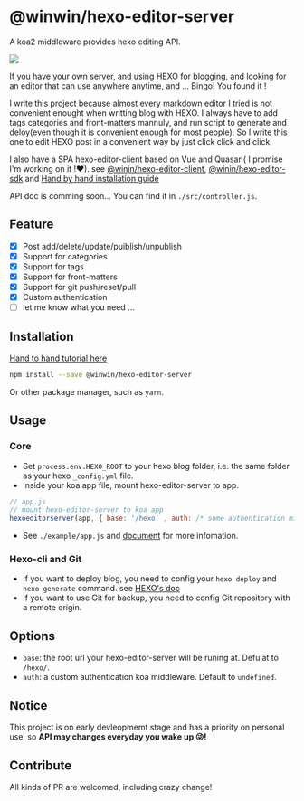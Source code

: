 # @winwin/hexo-editor-server

A koa2 middleware provides hexo editing API.

<img src="https://img.shields.io/npm/v/@winwin/hexo-editor-server?style=flat-square">

If you have your own server, and using HEXO for blogging, and looking for an editor that can use anywhere anytime, and ... Bingo! You found it !

I write this project because almost every markdown editor I tried is not convenient enought when writting blog with HEXO. I always have to add tags categories and front-matters mannuly, and run script to generate and deloy(even though it is convenient enough for most people). So I write this one to edit HEXO post in a convenient way by just click click and click.

I also have a SPA hexo-editor-client based on Vue and Quasar.( I promise I'm working on it !❤). see [@winin/hexo-editor-client](https://github.com/YuJianghao/winwin-hexo-editor-client), [@winin/hexo-editor-sdk](https://github.com/YuJianghao/winwin-hexo-editor-sdk) and [Hand by hand installation guide](http://blog.yujianghao.cn/2020/03/16/rv13LtBZuoRgOPWy/)

API doc is comming soon... You can find it in `./src/controller.js`.

## Feature

- [x] Post add/delete/update/puiblish/unpublish
- [x] Support for categories
- [x] Support for tags
- [x] Support for front-matters
- [x] Support for git push/reset/pull
- [x] Custom authentication
- [ ] let me know what you need ...

## Installation

[Hand to hand tutorial here](http://blog.yujianghao.cn/2020/03/16/rv13LtBZuoRgOPWy/)

```bash
npm install --save @winwin/hexo-editor-server
```

Or other package manager, such as `yarn`.

## Usage

### Core

- Set `process.env.HEXO_ROOT` to your hexo blog folder, i.e. the same folder as your hexo `_config.yml` file.
- Inside your koa app file, mount hexo-editor-server to app.

```js
// app.js
// mount hexo-editor-server to koa app
hexoeditorserver(app, { base: '/hexo' , auth: /* some authentication middleware */ })

```

- See `./example/app.js` and [document](https://yujianghao.github.io/winwin-hexo-editor-server/module-hexo-editor-serever.html) for more infomation.

### Hexo-cli and Git

- If you want to deploy blog, you need to config your `hexo deploy` and `hexo generate` command. see [HEXO's doc](https://hexo.io/docs/one-command-deployment.html)
- If you want to use Git for backup, you need to config Git repository with a remote origin.

## Options

- `base`: the root url your hexo-editor-server will be runing at. Defulat to `/hexo/`.
- `auth`: a custom authentication koa middleware. Default to `undefined`.

## Notice

This project is on early devleopmemt stage and has a priority on personal use, so **API may changes everyday you wake up 😜!**

## Contribute

All kinds of PR are welcomed, including crazy change!
